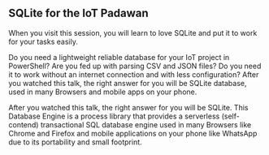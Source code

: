 ## SQLite for the IoT Padawan

When you visit this session, you will learn to love SQLite and put it to work for your tasks easily.

Do you need a lightweight reliable database for your IoT project in PowerShell? Are you fed up with parsing CSV and JSON files? Do you need it to work without an internet connection and with less configuration? After you watched this talk, the right answer for you will be SQLite database, used in many Browsers and mobile apps on your phone. 

After you watched this talk, the right answer for you will be SQLite. This Database Engine is a process library that provides a 
serverless (self-contend) transactional SQL database engine used in many Browsers like Chrome and Firefox and mobile applications 
on your phone like WhatsApp due to its portability and small footprint.
